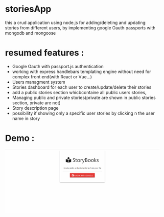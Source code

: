 # storiesApp
this a crud application using node.js for adding/deleting and updating stories from different users, by implementing  google Oauth passports with mongodb and mongoose 

# resumed features :
  <ul>
    <li> Google Oauth with passport.js authentication </li>
    <li>working with express handlebars templating engine without need for complex front end(with React or Vue...) </li>
    <li> Users managment system </li>
    <li> Stories dashboard for each user to create/update/delete their stories  </li>
    <li> add a public stories section whicbcontaine all public users stories,  </li>
    <li>Managing public and private stories(private are shown in public stories section, private are not) </li>
    <li>Story description page </li>
    <li>possibility if showing only a specific user stories by clicking n the user name in story </li>
  </ul>


# Demo : 
![](./nodestorybook.gif "app demo")
